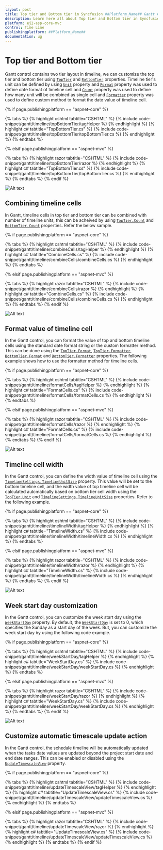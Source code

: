 ```yaml
---
layout: post
title: Top tier and Bottom tier in Syncfusion ##Platform_Name## Gantt Component
description: Learn here all about Top tier and Bottom tier in Syncfusion ##Platform_Name## Gantt component of Syncfusion Essential JS 2 and more.
platform: ej2-asp-core-mvc
control: Time Line
publishingplatform: ##Platform_Name##
documentation: ug
---
```



# Top tier and Bottom tier

Gantt control contains two tier layout in timeline, we can customize the top tier and bottom tier using [`TopTier`](https://help.syncfusion.com/cr/aspnetcore-js2/Syncfusion.EJ2.Gantt.GanttTimelineSettings.html#Syncfusion_EJ2_Gantt_GanttTimelineSettings_TopTier) and [`BottomTier`](https://help.syncfusion.com/cr/aspnetcore-js2/Syncfusion.EJ2.Gantt.GanttTimelineSettings.html#Syncfusion_EJ2_Gantt_GanttTimelineSettings_BottomTier) properties. Timeline tier's unit can be defined by using [`Unit`](https://help.syncfusion.com/cr/aspnetcore-js2/Syncfusion.EJ2.Gantt.GanttTimelineTierSettings.html#Syncfusion_EJ2_Gantt_GanttTimelineTierSettings_Unit) property and [`Format`](https://help.syncfusion.com/cr/aspnetcore-js2/Syncfusion.EJ2.Gantt.GanttTimelineTierSettings.html#Syncfusion_EJ2_Gantt_GanttTimelineTierSettings_Format) property was used to define date format of timeline cell and [`Count`](https://help.syncfusion.com/cr/aspnetcore-js2/Syncfusion.EJ2.Gantt.GanttTimelineTierSettings.html#Syncfusion_EJ2_Gantt_GanttTimelineTierSettings_Count) property was used to define how many unit will be combined as single cell and [`Formatter`](https://help.syncfusion.com/cr/aspnetcore-js2/Syncfusion.EJ2.Gantt.GanttTimelineTierSettings.html#Syncfusion_EJ2_Gantt_GanttTimelineTierSettings_Formatter) property was used to define custom method to format the date value of timeline cell.

{% if page.publishingplatform == "aspnet-core" %}

{% tabs %}
{% highlight cshtml tabtitle="CSHTML" %}
{% include code-snippet/gantt/timeline/topBottomTier/tagHelper %}
{% endhighlight %}
{% highlight c# tabtitle="TopBottomTier.cs" %}
{% include code-snippet/gantt/timeline/topBottomTier/topBottomTier.cs %}
{% endhighlight %}
{% endtabs %}

{% elsif page.publishingplatform == "aspnet-mvc" %}

{% tabs %}
{% highlight razor tabtitle="CSHTML" %}
{% include code-snippet/gantt/timeline/topBottomTier/razor %}
{% endhighlight %}
{% highlight c# tabtitle="TopBottomTier.cs" %}
{% include code-snippet/gantt/timeline/topBottomTier/topBottomTier.cs %}
{% endhighlight %}
{% endtabs %}
{% endif %}



![Alt text](images/topBottomTier.png)

## Combining timeline cells

In Gantt, timeline cells in top tier and bottom tier can be combined with number of timeline units, this can be acheived by using [`TopTier.Count`](https://help.syncfusion.com/cr/aspnetcore-js2/Syncfusion.EJ2.Gantt.GanttTimelineTierSettings.html#Syncfusion_EJ2_Gantt_GanttTimelineTierSettings_Count) and [`BottomTier.Count`](https://help.syncfusion.com/cr/aspnetcore-js2/Syncfusion.EJ2.Gantt.GanttTimelineTierSettings.html#Syncfusion_EJ2_Gantt_GanttTimelineTierSettings_Count) properties. Refer the below sample.

{% if page.publishingplatform == "aspnet-core" %}

{% tabs %}
{% highlight cshtml tabtitle="CSHTML" %}
{% include code-snippet/gantt/timeline/combineCells/tagHelper %}
{% endhighlight %}
{% highlight c# tabtitle="CombineCells.cs" %}
{% include code-snippet/gantt/timeline/combineCells/combineCells.cs %}
{% endhighlight %}
{% endtabs %}

{% elsif page.publishingplatform == "aspnet-mvc" %}

{% tabs %}
{% highlight razor tabtitle="CSHTML" %}
{% include code-snippet/gantt/timeline/combineCells/razor %}
{% endhighlight %}
{% highlight c# tabtitle="CombineCells.cs" %}
{% include code-snippet/gantt/timeline/combineCells/combineCells.cs %}
{% endhighlight %}
{% endtabs %}
{% endif %}



![Alt text](images/combineCells.png)

## Format value of timeline cell

In the Gantt control, you can format the value of top and bottom timeline cells using the standard date format string or the custom formatter method. This can be done using the [`TopTier.Format`](https://help.syncfusion.com/cr/aspnetcore-js2/Syncfusion.EJ2.Gantt.GanttTimelineTierSettings.html#Syncfusion_EJ2_Gantt_GanttTimelineTierSettings_Format), [`TopTier.Formatter`](https://help.syncfusion.com/cr/aspnetcore-js2/Syncfusion.EJ2.Gantt.GanttTimelineTierSettings.html#Syncfusion_EJ2_Gantt_GanttTimelineTierSettings_Formatter), [`BottomTier.Format`](https://help.syncfusion.com/cr/aspnetcore-js2/Syncfusion.EJ2.Gantt.GanttTimelineTierSettings.html#Syncfusion_EJ2_Gantt_GanttTimelineTierSettings_Format) and [`BottomTier.Formatter`](https://help.syncfusion.com/cr/aspnetcore-js2/Syncfusion.EJ2.Gantt.GanttTimelineTierSettings.html#Syncfusion_EJ2_Gantt_GanttTimelineTierSettings_Formatter) properties. The following example shows how to use the formatter method for timeline cells.

{% if page.publishingplatform == "aspnet-core" %}

{% tabs %}
{% highlight cshtml tabtitle="CSHTML" %}
{% include code-snippet/gantt/timeline/formatCells/tagHelper %}
{% endhighlight %}
{% highlight c# tabtitle="FormatCells.cs" %}
{% include code-snippet/gantt/timeline/formatCells/formatCells.cs %}
{% endhighlight %}
{% endtabs %}

{% elsif page.publishingplatform == "aspnet-mvc" %}

{% tabs %}
{% highlight razor tabtitle="CSHTML" %}
{% include code-snippet/gantt/timeline/formatCells/razor %}
{% endhighlight %}
{% highlight c# tabtitle="FormatCells.cs" %}
{% include code-snippet/gantt/timeline/formatCells/formatCells.cs %}
{% endhighlight %}
{% endtabs %}
{% endif %}



![Alt text](images/formatCells.png)

## Timeline cell width

In the Gantt control, you can define the width value of timeline cell using the [`TimelineSettings.TimelineUnitSize`](https://help.syncfusion.com/cr/aspnetcore-js2/Syncfusion.EJ2.Gantt.GanttTimelineSettings.html#Syncfusion_EJ2_Gantt_GanttTimelineSettings_TimelineUnitSize) property. This value will be set to the bottom timeline cell, and the width value of top timeline cell will be calculated automatically based on bottom tier cell width using the [`TopTier.Unit`](https://help.syncfusion.com/cr/aspnetcore-js2/Syncfusion.EJ2.Gantt.GanttTimelineTierSettings.html#Syncfusion_EJ2_Gantt_GanttTimelineTierSettings_Unit) and [`TimelineSettings.TimelineUnitSize`](https://help.syncfusion.com/cr/aspnetcore-js2/Syncfusion.EJ2.Gantt.GanttTimelineSettings.html#Syncfusion_EJ2_Gantt_GanttTimelineSettings_TimelineUnitSize) properties. Refer to the following example.

{% if page.publishingplatform == "aspnet-core" %}

{% tabs %}
{% highlight cshtml tabtitle="CSHTML" %}
{% include code-snippet/gantt/timeline/timelineWidth/tagHelper %}
{% endhighlight %}
{% highlight c# tabtitle="TimelineWidth.cs" %}
{% include code-snippet/gantt/timeline/timelineWidth/timelineWidth.cs %}
{% endhighlight %}
{% endtabs %}

{% elsif page.publishingplatform == "aspnet-mvc" %}

{% tabs %}
{% highlight razor tabtitle="CSHTML" %}
{% include code-snippet/gantt/timeline/timelineWidth/razor %}
{% endhighlight %}
{% highlight c# tabtitle="TimelineWidth.cs" %}
{% include code-snippet/gantt/timeline/timelineWidth/timelineWidth.cs %}
{% endhighlight %}
{% endtabs %}
{% endif %}



![Alt text](images/timelineWidth.png)

## Week start day customization

In the Gantt control, you can customize the week start day using the [`WeekStartDay`](https://help.syncfusion.com/cr/aspnetcore-js2/Syncfusion.EJ2.Gantt.GanttTimelineSettings.html#Syncfusion_EJ2_Gantt_GanttTimelineSettings_WeekStartDay) property. By default, the [`WeekStartDay`](https://help.syncfusion.com/cr/aspnetcore-js2/Syncfusion.EJ2.Gantt.GanttTimelineSettings.html#Syncfusion_EJ2_Gantt_GanttTimelineSettings_WeekStartDay) is set to 0, which specifies the Sunday as a start day of the week. But, you can customize the week start day by using the following code example.

{% if page.publishingplatform == "aspnet-core" %}

{% tabs %}
{% highlight cshtml tabtitle="CSHTML" %}
{% include code-snippet/gantt/timeline/weekStartDay/tagHelper %}
{% endhighlight %}
{% highlight c# tabtitle="WeekStartDay.cs" %}
{% include code-snippet/gantt/timeline/weekStartDay/weekStartDay.cs %}
{% endhighlight %}
{% endtabs %}

{% elsif page.publishingplatform == "aspnet-mvc" %}

{% tabs %}
{% highlight razor tabtitle="CSHTML" %}
{% include code-snippet/gantt/timeline/weekStartDay/razor %}
{% endhighlight %}
{% highlight c# tabtitle="WeekStartDay.cs" %}
{% include code-snippet/gantt/timeline/weekStartDay/weekStartDay.cs %}
{% endhighlight %}
{% endtabs %}
{% endif %}



![Alt text](images/weekStartDay.png)

## Customize automatic timescale update action

In the Gantt control, the schedule timeline will be automatically updated when the tasks date values are updated beyond the project start date and end date ranges. This can be enabled or disabled using the [`UpdateTimescaleView`](https://help.syncfusion.com/cr/aspnetcore-js2/Syncfusion.EJ2.Gantt.GanttTimelineSettings.html#Syncfusion_EJ2_Gantt_GanttTimelineSettings_UpdateTimescaleView) property.

{% if page.publishingplatform == "aspnet-core" %}

{% tabs %}
{% highlight cshtml tabtitle="CSHTML" %}
{% include code-snippet/gantt/timeline/updateTimescaleView/tagHelper %}
{% endhighlight %}
{% highlight c# tabtitle="UpdateTimescaleView.cs" %}
{% include code-snippet/gantt/timeline/updateTimescaleView/updateTimescaleView.cs %}
{% endhighlight %}
{% endtabs %}

{% elsif page.publishingplatform == "aspnet-mvc" %}

{% tabs %}
{% highlight razor tabtitle="CSHTML" %}
{% include code-snippet/gantt/timeline/updateTimescaleView/razor %}
{% endhighlight %}
{% highlight c# tabtitle="UpdateTimescaleView.cs" %}
{% include code-snippet/gantt/timeline/updateTimescaleView/updateTimescaleView.cs %}
{% endhighlight %}
{% endtabs %}
{% endif %}